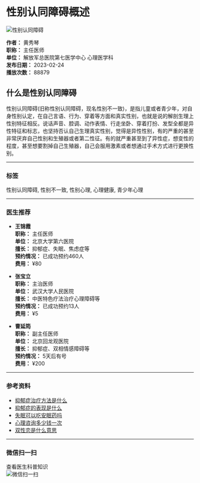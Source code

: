 # 性别认同障碍概述

![性别认同障碍](https://file.youlai.cn/cnkfile1/M02/E3/FB/33116326CC7A0358A3CDC4697A95E3FB.jpeg?x-oss-process=image/resize,w_360,m_lfit)

**作者：** 黄秀琴  
**职称：** 主任医师  
**单位：** 解放军总医院第七医学中心 心理医学科  
**发布日期：** 2023-02-24  
**播放次数：** 88879

## 什么是性别认同障碍

性别认同障碍(旧称性别认同障碍，现名性别不一致)，是指儿童或者青少年，对自身性别认定，在自己言语、行为、穿着等方面和真实性别，也就是说的解剖生理上性别特征相反。说话声音、腔调、动作表情、行走坐卧、穿着打扮、发型全都是异性特征和标志，也坚持否认自己生理真实性别，觉得是异性性别，有的严重的甚至非常厌弃自己性别和生殖器或者第二性征。有的就严重甚至到了异性症，想变性的程度，甚至想要割掉自己生殖器，自己会服用激素或者想通过手术方式进行更换性别。

---

### 标签
性别认同障碍, 性别不一致, 性别心理, 心理健康, 青少年心理

---

### 医生推荐
- **王锦霞**  
  **职称：** 主任医师  
  **单位：** 北京大学第六医院  
  **擅长：** 抑郁症、失眠、焦虑症等  
  **预约情况：** 已成功预约460人  
  **费用：** ¥80

- **张宝立**  
  **职称：** 主治医师  
  **单位：** 武汉大学人民医院  
  **擅长：** 中医特色疗法治疗心理障碍等  
  **预约情况：** 已成功预约13人  
  **费用：** ¥5

- **曹延筠**  
  **职称：** 副主任医师  
  **单位：** 北京回龙观医院  
  **擅长：** 抑郁症、双相情感障碍等  
  **预约情况：** 5天后有号  
  **费用：** ¥200

---

### 参考资料
- [抑郁症治疗方法是什么](https://www.youlai.cn/video/article/387517.html)
- [抑郁症的表现是什么](https://www.youlai.cn/video/article/387516.html)
- [失眠可以吃安眠药吗](https://www.youlai.cn/video/article/387512.html)
- [心理咨询多少钱一次](https://www.youlai.cn/video/article/387538.html)
- [双性恋是什么意思](https://www.youlai.cn/video/article/387536.html)

---

### 微信扫一扫
查看医生科普知识  
![微信扫一扫](https://file.youlai.cn/cnkfile1/M02/08/E9/B4A8BF935100E36941911E26C54108E9.png)